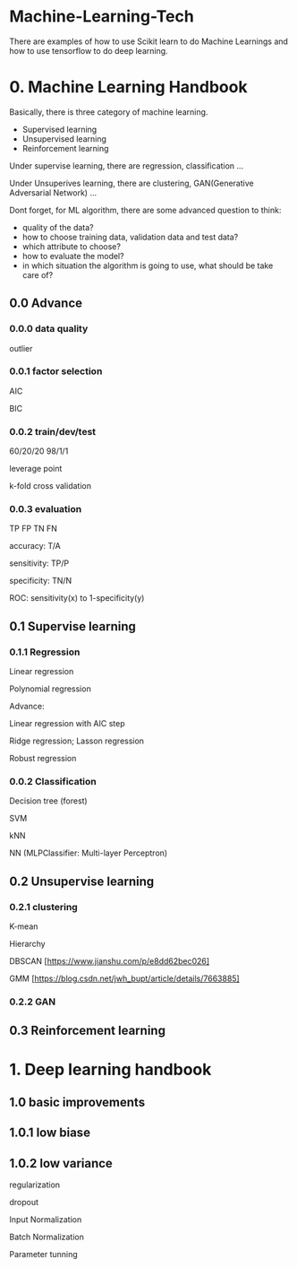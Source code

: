 # Machine-Learning-Tech
There are examples of how to use Scikit learn to do Machine Learnings and how to use tensorflow to do deep learning.


# 0. Machine Learning Handbook
Basically, there is three category of machine learning.

* Supervised learning
* Unsupervised learning
* Reinforcement learning

Under supervise learning, there are regression, classification ...

Under Unsuperives learning, there are clustering, GAN(Generative Adversarial Network) ...

Dont forget, for ML algorithm, there are some advanced question to think:

* quality of the data?
* how to choose training data, validation data and test data?
* which attribute to choose?
* how to evaluate the model?
* in which situation the algorithm is going to use, what should be take care of?

## 0.0 Advance

### 0.0.0 data quality
outlier

### 0.0.1 factor selection
AIC

BIC


### 0.0.2 train/dev/test
60/20/20
98/1/1


leverage point

k-fold cross validation

### 0.0.3 evaluation
TP FP TN FN

accuracy: T/A

sensitivity: TP/P

specificity: TN/N


ROC: sensitivity(x) to 1-specificity(y)



## 0.1 Supervise learning

### 0.1.1 Regression
Linear regression

Polynomial regression

Advance:

Linear regression with AIC step

Ridge regression; Lasson regression

Robust regression

### 0.0.2 Classification
Decision tree (forest)

SVM

kNN

NN (MLPClassifier: Multi-layer Perceptron)

## 0.2 Unsupervise learning

### 0.2.1 clustering
K-mean

Hierarchy

DBSCAN [https://www.jianshu.com/p/e8dd62bec026]

GMM [https://blog.csdn.net/jwh_bupt/article/details/7663885]

### 0.2.2 GAN

## 0.3 Reinforcement learning


# 1. Deep learning handbook


## 1.0 basic improvements

## 1.0.1 low biase

## 1.0.2 low variance

regularization

dropout

Input Normalization

Batch Normalization

Parameter tunning




 